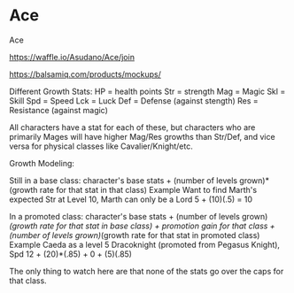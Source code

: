 # Ace
Ace

https://waffle.io/Asudano/Ace/join

https://balsamiq.com/products/mockups/

Different Growth Stats:
HP = health points
Str = strength
Mag = Magic
Skl = Skill
Spd = Speed
Lck = Luck
Def = Defense (against stength)
Res = Resistance (against magic)

All characters have a stat for each of these, but characters who are primarily Mages will have higher Mag/Res growths than Str/Def, and vice versa for physical classes like Cavalier/Knight/etc.

Growth Modeling:

Still in a base class:
character's base stats + (number of levels grown)*(growth rate for that stat in that class)
Example
Want to find Marth's expected Str at Level 10, Marth can only be a Lord
5 + (10)(.5) = 10

In a promoted class:
character's base stats + (number of levels grown)*(growth rate for that stat in base class) + promotion gain for that class + (number of levels grown)*(growth rate for that stat in promoted class)
Example
Caeda as a level 5 Dracoknight (promoted from Pegasus Knight), Spd
12 + (20)*(.85) + 0 + (5)(.85)

The only thing to watch here are that none of the stats go over the caps for that class.
